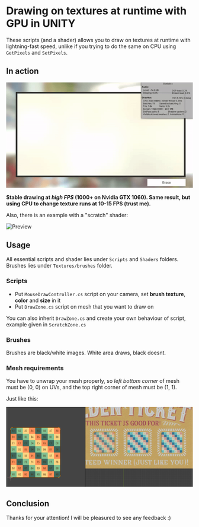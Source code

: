 # Drawing on textures at runtime with GPU in UNITY
These scripts (and a shader) allows you to draw on textures at runtime with lightning-fast speed, unlike if you trying to do the same on CPU using `GetPixels` and `SetPixels`.

## In action
![Preview](/images/preview1.gif)

**Stable drawing at *high FPS* (1000+ on Nvidia GTX 1060). Same result, but using CPU to change texture runs at 10-15 FPS (trust me).**

Also, there is an example with a "scratch" shader:

![Preview](/images/preview2.gif)

## Usage
All essential scripts and shader lies under `Scripts` and `Shaders` folders. Brushes lies under `Textures/brushes` folder.

### Scripts
- Put `MouseDrawController.cs` script on your camera, set **brush texture**, **color** and **size** in it
- Put `DrawZone.cs` script on mesh that you want to draw on

You can also inherit `DrawZone.cs` and create your own behaviour of script, example given in `ScratchZone.cs`


### Brushes
Brushes are black/white images. White area draws, black doesnt.

### Mesh requirements
You have to unwrap your mesh properly, so *left bottom corner* of mesh must be (0, 0) on UVs, and the top right corner of mesh must be (1, 1).

Just like this:

![Preview](/images/unwrapping.png)

## Conclusion

Thanks for your attention! I will be pleasured to see any feedback :)
